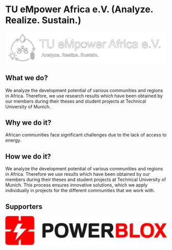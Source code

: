 # TU eMpower Africa e.V. (Analyze. Realize. Sustain.)
<img src="logo/logo-white-border-black.svg" />

## What we do?
We analyze the development potential of various communities and regions in Africa. Therefore, we use research results which have been obtained by our members during their theses and student projects at Technical University of Munich.

## Why we do it?
African communities face significant challenges due to the lack of access to energy.

## How we do it?
We analyze the development potential of various communities and regions in Africa. Therefore we use results which have been obtained by our members during their theses and student projects at Technical University of Munich. This process ensures innovative solutions, which we apply individually in projects for the different communities that we work with.

## Supporters
<div style="display: flex; flex-wrap: wrap;">
<a style="max-height: 50px" href="https://power-blox.com/" target="_blank">
<img src="/supporters/powerblox.svg" />
</a>
</div>